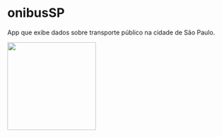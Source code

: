 # onibusSP
App que exibe dados sobre transporte público na cidade de São Paulo.
<p>
<img src="app-onibus.gif" aling="center" width="200">
</p>
